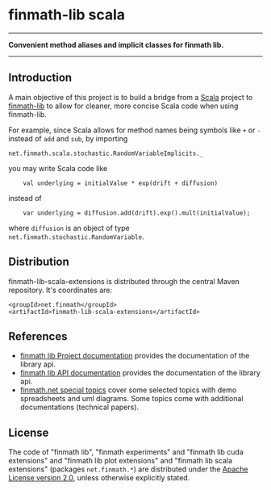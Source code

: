 finmath-lib scala
==========

****************************************

**Convenient method aliases and implicit classes for finmath lib.**

****************************************

## Introduction

A main objective of this project is to build a bridge from
a [Scala](https://scala-lang.org) project
to [finmath-lib](https://finmath.net/finmath-lib/)
to allow for cleaner, more concise Scala code when using finmath-lib.

For example, since Scala allows for method names being symbols like ``+`` or ``-`` instead of
``add`` and ``sub``, by importing

	net.finmath.scala.stochastic.RandomVariableImplicits._

you may write Scala code like

		val underlying = initialValue * exp(drift + diffusion)

instead of

		var underlying = diffusion.add(drift).exp().mult(initialValue);

where ``diffusion`` is an object of type `net.finmath.stochastic.RandomVariable`.



Distribution
-------------------------------------

finmath-lib-scala-extensions is distributed through the central Maven repository. It's coordinates are:

    <groupId>net.finmath</groupId>
    <artifactId>finmath-lib-scala-extensions</artifactId>


References
-------

* [finmath lib Project documentation](http://finmath.net/finmath-lib/)
provides the documentation of the library api.
* [finmath lib API documentation](http://finmath.net/finmath-lib/apidocs/)
provides the documentation of the library api.
* [finmath.net special topics](http://www.finmath.net/topics)
cover some selected topics with demo spreadsheets and uml diagrams.
Some topics come with additional documentations (technical papers).


License
-------

The code of "finmath lib", "finmath experiments" and "finmath lib cuda extensions" and "finmath lib plot extensions" and "finmath lib scala extensions" (packages
`net.finmath.*`) are distributed under the [Apache License version
2.0](http://www.apache.org/licenses/LICENSE-2.0.html), unless otherwise explicitly stated.
